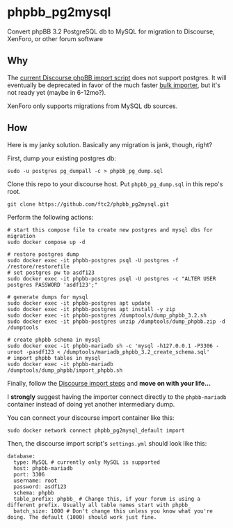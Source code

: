 # phpbb_pg2mysql
Convert phpBB 3.2 PostgreSQL db to MySQL for migration to Discourse, XenForo, or other forum software

## Why
The [current Discourse phpBB import script](https://github.com/discourse/discourse/tree/main/script/import_scripts/phpbb3) does not support postgres. It will eventually be deprecated in favor of the much faster [bulk importer](https://github.com/discourse/discourse/blob/main/script/bulk_import/phpbb_postgresql.rb), but it's not ready yet (maybe in 6-12mo?).

XenForo only supports migrations from MySQL db sources.

## How
Here is my janky solution. Basically any migration is jank, though, right?

First, dump your existing postgres db:
```
sudo -u postgres pg_dumpall -c > phpbb_pg_dump.sql
```

Clone this repo to your discourse host. Put `phpbb_pg_dump.sql` in this repo's root.
```
git clone https://github.com/ftc2/phpbb_pg2mysql.git
```

Perform the following actions:
```
# start this compose file to create new postgres and mysql dbs for migration
sudo docker compose up -d

# restore postgres dump
sudo docker exec -it phpbb-postgres psql -U postgres -f /restore/restorefile
# set postgres pw to asdf123
sudo docker exec -it phpbb-postgres psql -U postgres -c "ALTER USER postgres PASSWORD 'asdf123';"

# generate dumps for mysql
sudo docker exec -it phpbb-postgres apt update
sudo docker exec -it phpbb-postgres apt install -y zip
sudo docker exec -it phpbb-postgres /dumptools/dump_phpbb_3.2.sh
sudo docker exec -it phpbb-postgres unzip /dumptools/dump_phpbb.zip -d /dumptools

# create phpbb schema in mysql
sudo docker exec -it phpbb-mariadb sh -c 'mysql -h127.0.0.1 -P3306 -uroot -pasdf123 < /dumptools/mariadb_phpbb_3.2_create_schema.sql'
# import phpbb tables in mysql
sudo docker exec -it phpbb-mariadb /dumptools/dump_phpbb/import_phpbb.sh
```

Finally, follow the [Discourse import steps](https://meta.discourse.org/t/migrate-a-phpbb3-forum-to-discourse/30810) and **move on with your life...**

I **strongly** suggest having the importer connect directly to the `phpbb-mariadb` container instead of doing yet another intermediary dump.

You can connect your discourse import container like this:
```
sudo docker network connect phpbb_pg2mysql_default import
```

Then, the discourse import script's `settings.yml` should look like this:
```
database:
  type: MySQL # currently only MySQL is supported
  host: phpbb-mariadb
  port: 3306
  username: root
  password: asdf123
  schema: phpbb
  table_prefix: phpbb_ # Change this, if your forum is using a different prefix. Usually all table names start with phpbb_
  batch_size: 1000 # Don't change this unless you know what you're doing. The default (1000) should work just fine.
```
